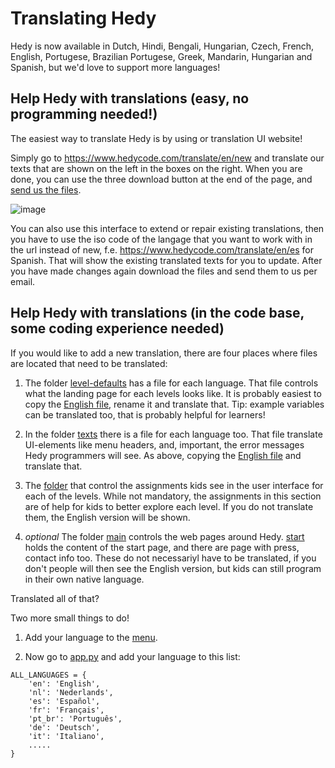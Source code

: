 Translating Hedy
======================

Hedy is now available in Dutch, Hindi, Bengali, Hungarian, Czech, French, English, Portugese, Brazilian Portugese, Greek, Mandarin, Hungarian and Spanish, but we'd love to support more languages!

Help Hedy with translations (easy, no programming needed!)
------------

The easiest way to translate Hedy is by using or translation UI website!

Simply go to https://www.hedycode.com/translate/en/new and translate our texts that are shown on the left in the boxes on the right. When you are done, you can use the three download button at the end of the page, and [send us the files](mailto:hedy@felienne.com).

![image](https://user-images.githubusercontent.com/1003685/116811756-3ed55f80-ab4b-11eb-881a-85677a30ef5e.png)

You can also use this interface to extend or repair existing translations, then you have to use the iso code of the langage that you want to work with in the url instead of new, f.e. https://www.hedycode.com/translate/en/es for Spanish. That will show the existing translated texts for you to update. After you have made changes again download the files and send them to us per email.


Help Hedy with translations (in the code base, some coding experience needed)
------------

If you would like to add a new translation, there are four places where files are located that need to be translated:

1) The folder [level-defaults](https://github.com/Felienne/hedy/blob/main/coursedata/level-defaults/) has a file for each language. That file controls what the landing page for each levels looks like. It is probably easiest to copy the [English file](https://github.com/Felienne/hedy/blob/main/coursedata/level-defaults/en.yaml), rename it and translate that. Tip: example variables can be translated too, that is probably helpful for learners!

2) In the folder [texts](https://github.com/Felienne/hedy/tree/main/coursedata/texts) there is a file for each language too. That file translate UI-elements like menu headers, and, important, the error messages Hedy programmers will see. As above, copying the [English file](https://github.com/Felienne/hedy/blob/main/coursedata/texts/en.yaml) and translate that.

3) The [folder](https://github.com/Felienne/hedy/tree/main/coursedata/adventures) that control the assignments kids see in the user interface for each of the levels. While not mandatory, the assignments in this section are of help for kids to better explore each level. If you do not translate them, the English version will be shown.

4) *optional* The folder [main](https://github.com/Felienne/hedy/tree/main/main) controls the web pages around Hedy. [start](https://github.com/Felienne/hedy/blob/main/main/start-en.md) holds the content of the start page, and there are page with press, contact info too. These do not necessariyl have to be translated, if you don't people will then see the English version, but kids can still program in their own native language.


Translated all of that?

Two more small things to do!

1) Add your language to the [menu](https://github.com/Felienne/hedy/blob/main/main/menu.json).

2) Now go to [app.py](https://github.com/Felienne/hedy/blob/main/app.py) and add your language to this list:

```
ALL_LANGUAGES = {
    'en': 'English',
    'nl': 'Nederlands',
    'es': 'Español',
    'fr': 'Français',
    'pt_br': 'Português',
    'de': 'Deutsch',
    'it': 'Italiano',
    .....
}
```

